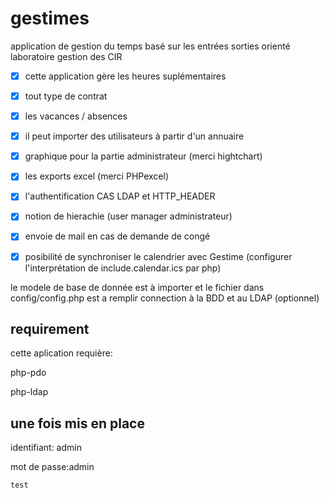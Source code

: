 # gestimes
application de gestion du temps basé sur les entrées sorties orienté laboratoire gestion des CIR

- [x] cette application gère les heures suplémentaires

- [x] tout type de contrat

- [x] les vacances / absences


- [x] il peut importer des utilisateurs à partir d'un annuaire

- [x] graphique pour la partie administrateur (merci hightchart)

- [x] les exports excel (merci PHPexcel)

- [x] l'authentification CAS LDAP et HTTP_HEADER

- [x] notion de hierachie (user manager administrateur)

- [x] envoie de mail en cas de demande de congé

- [x] posibilité de synchroniser le calendrier avec Gestime (configurer l'interprétation de include.calendar.ics par php)


le modele de base de donnée est à importer et le fichier dans config/config.php est a remplir connection à la BDD et au LDAP (optionnel)
## requirement

cette aplication requière:

php-pdo

php-ldap

## une fois mis en place

identifiant: admin

mot de passe:admin

`test`
